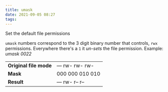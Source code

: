 ```yaml
---
title: umask
date: 2021-09-05 08:27
tags:
---
```


Set the default file permissions

`umask` numbers correspond to the 3 digit binary number that controls,
`rwx` permissions. Everywhere there's a `1` it *un-sets* the file
permission. Example: *umask 0022*

|                        |                 |
| ---------------------- | --------------- |
| **Original file mode** | — rw- rw- rw-   |
| **Mask**               | 000 000 010 010 |
| **Result**             | — rw- r– r–     |


